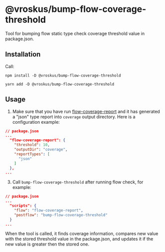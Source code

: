 # @vroskus/bump-flow-coverage-threshold

Tool for bumping flow static type check coverage threshold value in package.json.

## Installation

Call:

`npm install -D @vroskus/bump-flow-coverage-threshold`

`yarn add -D @vroskus/bump-flow-coverage-threshold`

## Usage

1. Make sure that you have run [flow-coverage-report](https://www.npmjs.com/package/flow-coverage-report) and it has generated a "json" type report into `coverage` output directory. Here is a configuration example:

```json
// package.json
...
  "flow-coverage-report": {
    "threshold": 10,
    "outputDir": "coverage",
    "reportTypes": [
      "json"
    ]
  },
...
```

3. Call `bump-flow-coverage-threshold` after running flow check, for example:

```json
// package.json
...
  "scripts": {
    "flow": "flow-coverage-report",
    "postflow": "bump-flow-coverage-threshold"
  }
...
```

When the tool is called, it finds coverage information, compares new value with the stored threshold value in the package.json, and updates it if the new value is greater then the stored one.
